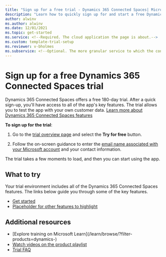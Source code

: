 ```yaml
---
title: "Sign up for a free trial - Dynamics 365 Connected Spaces| Microsoft Docs"
description: "Learn how to quickly sign up for and start a free Dynamics 365 Connected Spaces trial. Explore the app with tours and videos, and find additional learning resources."
author: alwinv
ms.author: alwinv
ms.date: 12/01/2021
ms.topic: get-started
ms.service: <!--Required. The cloud application the page is about.-->
ms.custom: template-trial-setup 
ms.reviewer: v-bholmes
ms.subservice: <!--Optional. The more granular service to which the content belongs.-->
---
```


<!--Remove all the comments in this template before you merge to the main branch.-->

<!--This template provides the basic structure of a product trial setup get started page.
For Project Beethoven, we are focusing on the following core principles:
- Keep the trial sign up page minimal and consistent with this template
- Link out to additional information where possible
- Reuse content on the FAQ page by using the platform include statement
To provide feedback on this template, contact [Alex Ferguson](mailto:alex.ferguson@microsoft.com).-->

# Sign up for a free Dynamics 365 Connected Spaces trial

Dynamics 365 Connected Spaces offers a free 180-day trial. After a quick sign-up, you'll have access to all of the app's key features. The trial allows you to test the app 
with your own customer data. [Learn more about Dynamics 365 Connected Spaces features](index.md)

**To sign up for the trial**:

1. Go to the [trial overview page](<!--Link to the trial page-->) and select the **Try for free** button.

2. Follow the on-screen guidance to enter the 
[email name associated with your Microsoft account](https://support.microsoft.com/windows/what-is-a-microsoft-account-4a7c48e9-ff5a-e9c6-5a5c-1a57d66c3bfa) and your contact information.

The trial takes a few moments to load, and then you can start using the app.

## What to try

Your trial environment includes all of the Dynamics 365 Connected Spaces features. The links below guide you through some of the key features.

- [Get started](get-started.md)
- [Placeholder for other features to highlight]()

## Additional resources

- [Explore training on Microsoft Learn](/learn/browse/?filter-products=dynamics-<!--filter for your product name-->)
- [Watch videos on the product playlist](<!--If applicable, include a link to the product’s playlist on YouTube-->)
- [Trial FAQ](trial-faq.md)
